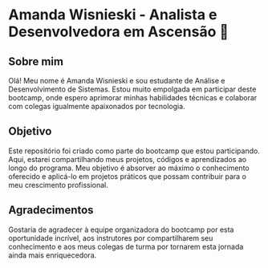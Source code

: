 # Amanda Wisnieski - Analista e Desenvolvedora em Ascensão 🚀

## Sobre mim
Olá! Meu nome é Amanda Wisnieski e sou estudante de Análise e Desenvolvimento de Sistemas. Estou muito empolgada em participar deste bootcamp, onde espero aprimorar minhas habilidades técnicas e colaborar com colegas igualmente apaixonados por tecnologia.

## Objetivo
Este repositório foi criado como parte do bootcamp que estou participando. Aqui, estarei compartilhando meus projetos, códigos e aprendizados ao longo do programa. Meu objetivo é absorver ao máximo o conhecimento oferecido e aplicá-lo em projetos práticos que possam contribuir para o meu crescimento profissional.


## Agradecimentos
Gostaria de agradecer à equipe organizadora do bootcamp por esta oportunidade incrível, aos instrutores por compartilharem seu conhecimento e aos meus colegas de turma por tornarem esta jornada ainda mais enriquecedora.
